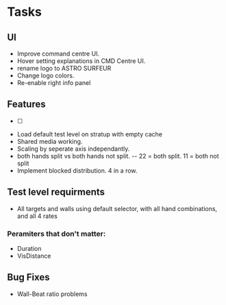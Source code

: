 # Tasks

## UI
 - Improve command centre UI.
 - Hover setting explanations in CMD Centre UI.
 - rename logo to ASTRO SURFEUR
 - Change logo colors.
 - Re-enable right info panel
 
## Features
 - [ ]

 - Load default test level on stratup with empty cache
 - Shared media working.
 - Scaling by seperate axis independantly.
 - both hands split vs both hands not split. -- 22 = both split. 11 = both not split
 - Implement blocked distribution. 4 in a row.

## Test level requirments
 - All targets and walls using default selector, with all hand combinations, and all 4 rates

### Peramiters that don't matter:
 - Duration
 - VisDistance 

## Bug Fixes
 - Wall-Beat ratio problems
